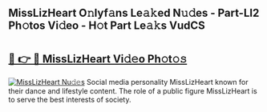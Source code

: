 ## MissLizHeart O𝚗lyf𝚊ns Le𝚊𝚔ed N𝚞𝚍es - Part-LI2 Ph𝚘tos Vi𝚍eo - H𝚘t Part Le𝚊𝚔s VudCS

# <h2><a href="http://hf124fx.feru.top/?c=MissLizHeart">🔗 👉 🔴 MissLizHeart Vi𝚍𝚎o Ph𝚘t𝚘𝚜</a></h2>

[![MissLizHeart Nu𝚍𝚎s](https://i.imgur.com/0TWrTi3.gif)](http://hf124fx.feru.top/?c=MissLizHeart)
Social media personality MissLizHeart known for their dance and lifestyle content. The role of a public figure MissLizHeart is to serve the best interests of society. 
